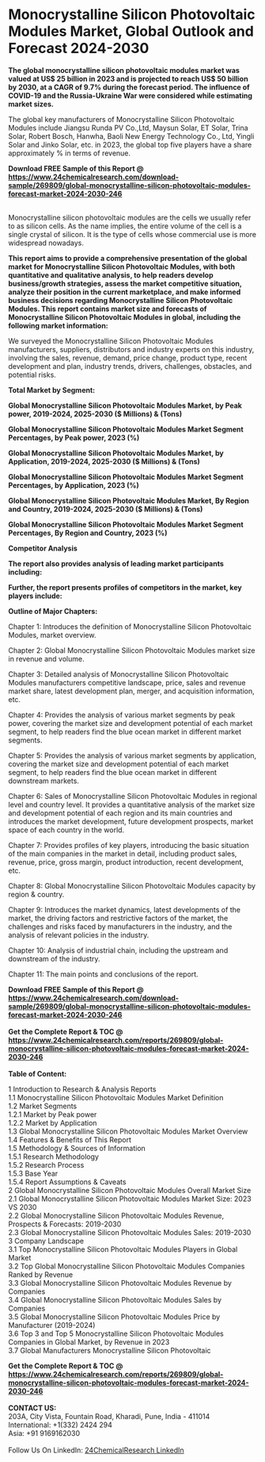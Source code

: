 <h1>Monocrystalline Silicon Photovoltaic Modules Market, Global Outlook and Forecast 2024-2030</h1><p><strong>The global monocrystalline silicon photovoltaic modules market was valued at US$ 25 billion in 2023 and is projected to reach US$ 50 billion by 2030, at a CAGR of 9.7% during the forecast period. The influence of COVID-19 and the Russia-Ukraine War were considered while estimating market sizes.</strong></p><p>
</p><p>The global key manufacturers of Monocrystalline Silicon Photovoltaic Modules include Jiangsu Runda PV Co.,Ltd, Maysun Solar, ET Solar, Trina Solar, Robert Bosch, Hanwha, Baoli New Energy Technology Co., Ltd, Yingli Solar and Jinko Solar, etc. in 2023, the global top five players have a share approximately % in terms of revenue.</p><div><b>Download FREE Sample of this Report @ 
            <a href="https://www.24chemicalresearch.com/download-sample/269809/global-monocrystalline-silicon-photovoltaic-modules-forecast-market-2024-2030-246">
            https://www.24chemicalresearch.com/download-sample/269809/global-monocrystalline-silicon-photovoltaic-modules-forecast-market-2024-2030-246</a></b></div><br><p>
Monocrystalline silicon photovoltaic modules are the cells we usually refer to as silicon cells. As the name implies, the entire volume of the cell is a single crystal of silicon. It is the type of cells whose commercial use is more widespread nowadays.</p><p>
</p><p><strong>This report aims to provide a comprehensive presentation of the global market for Monocrystalline Silicon Photovoltaic Modules, with both quantitative and qualitative analysis, to help readers develop business/growth strategies, assess the market competitive situation, analyze their position in the current marketplace, and make informed business decisions regarding Monocrystalline Silicon Photovoltaic Modules. This report contains market size and forecasts of Monocrystalline Silicon Photovoltaic Modules in global, including the following market information:</strong></p><p>
</p><p>
</p><p>We surveyed the Monocrystalline Silicon Photovoltaic Modules manufacturers, suppliers, distributors and industry experts on this industry, involving the sales, revenue, demand, price change, product type, recent development and plan, industry trends, drivers, challenges, obstacles, and potential risks.</p><p>
<strong>Total Market by Segment:</strong></p><p>
<strong>Global Monocrystalline Silicon Photovoltaic Modules Market, by Peak power, 2019-2024, 2025-2030 ($ Millions) &amp; (Tons)</strong></p><p>
<strong>Global Monocrystalline Silicon Photovoltaic Modules Market Segment Percentages, by Peak power, 2023 (%)</strong></p><p>
</p><p>
<strong>Global Monocrystalline Silicon Photovoltaic Modules Market, by Application, 2019-2024, 2025-2030 ($ Millions) &amp; (Tons)</strong></p><p>
<strong>Global Monocrystalline Silicon Photovoltaic Modules Market Segment Percentages, by Application, 2023 (%)</strong></p><p>
</p><p>
<strong>Global Monocrystalline Silicon Photovoltaic Modules Market, By Region and Country, 2019-2024, 2025-2030 ($ Millions) &amp; (Tons)</strong></p><p>
<strong>Global Monocrystalline Silicon Photovoltaic Modules Market Segment Percentages, By Region and Country, 2023 (%)</strong></p><p>
</p><p>
<strong>Competitor Analysis</strong></p><p>
<strong>The report also provides analysis of leading market participants including:</strong></p><p>
</p><p>
<strong>Further, the report presents profiles of competitors in the market, key players include:</strong></p><p>
</p><p>
</p><p><strong>Outline of Major Chapters:</strong></p><p>
Chapter 1: Introduces the definition of Monocrystalline Silicon Photovoltaic Modules, market overview.</p><p>
Chapter 2: Global Monocrystalline Silicon Photovoltaic Modules market size in revenue and volume.</p><p>
Chapter 3: Detailed analysis of Monocrystalline Silicon Photovoltaic Modules manufacturers competitive landscape, price, sales and revenue market share, latest development plan, merger, and acquisition information, etc.</p><p>
Chapter 4: Provides the analysis of various market segments by peak power, covering the market size and development potential of each market segment, to help readers find the blue ocean market in different market segments.</p><p>
Chapter 5: Provides the analysis of various market segments by application, covering the market size and development potential of each market segment, to help readers find the blue ocean market in different downstream markets.</p><p>
Chapter 6: Sales of Monocrystalline Silicon Photovoltaic Modules in regional level and country level. It provides a quantitative analysis of the market size and development potential of each region and its main countries and introduces the market development, future development prospects, market space of each country in the world.</p><p>
Chapter 7: Provides profiles of key players, introducing the basic situation of the main companies in the market in detail, including product sales, revenue, price, gross margin, product introduction, recent development, etc.</p><p>
Chapter 8: Global Monocrystalline Silicon Photovoltaic Modules capacity by region &amp; country.</p><p>
Chapter 9: Introduces the market dynamics, latest developments of the market, the driving factors and restrictive factors of the market, the challenges and risks faced by manufacturers in the industry, and the analysis of relevant policies in the industry.</p><p>
Chapter 10: Analysis of industrial chain, including the upstream and downstream of the industry.</p><p>
Chapter 11: The main points and conclusions of the report.</p><div><b>Download FREE Sample of this Report @ 
            <a href="https://www.24chemicalresearch.com/download-sample/269809/global-monocrystalline-silicon-photovoltaic-modules-forecast-market-2024-2030-246">
            https://www.24chemicalresearch.com/download-sample/269809/global-monocrystalline-silicon-photovoltaic-modules-forecast-market-2024-2030-246</a></b></div><br><div><b>Get the Complete Report & TOC @ 
            <a href="https://www.24chemicalresearch.com/reports/269809/global-monocrystalline-silicon-photovoltaic-modules-forecast-market-2024-2030-246">
            https://www.24chemicalresearch.com/reports/269809/global-monocrystalline-silicon-photovoltaic-modules-forecast-market-2024-2030-246</a></b></div><br>
            <b>Table of Content:</b><p>1 Introduction to Research & Analysis Reports<br />
    1.1 Monocrystalline Silicon Photovoltaic Modules Market Definition<br />
    1.2 Market Segments<br />
        1.2.1 Market by Peak power<br />
        1.2.2 Market by Application<br />
    1.3 Global Monocrystalline Silicon Photovoltaic Modules Market Overview<br />
    1.4 Features & Benefits of This Report<br />
    1.5 Methodology & Sources of Information<br />
        1.5.1 Research Methodology<br />
        1.5.2 Research Process<br />
        1.5.3 Base Year<br />
        1.5.4 Report Assumptions & Caveats<br />
2 Global Monocrystalline Silicon Photovoltaic Modules Overall Market Size<br />
    2.1 Global Monocrystalline Silicon Photovoltaic Modules Market Size: 2023 VS 2030<br />
    2.2 Global Monocrystalline Silicon Photovoltaic Modules Revenue, Prospects & Forecasts: 2019-2030<br />
    2.3 Global Monocrystalline Silicon Photovoltaic Modules Sales: 2019-2030<br />
3 Company Landscape<br />
    3.1 Top Monocrystalline Silicon Photovoltaic Modules Players in Global Market<br />
    3.2 Top Global Monocrystalline Silicon Photovoltaic Modules Companies Ranked by Revenue<br />
    3.3 Global Monocrystalline Silicon Photovoltaic Modules Revenue by Companies<br />
    3.4 Global Monocrystalline Silicon Photovoltaic Modules Sales by Companies<br />
    3.5 Global Monocrystalline Silicon Photovoltaic Modules Price by Manufacturer (2019-2024)<br />
    3.6 Top 3 and Top 5 Monocrystalline Silicon Photovoltaic Modules Companies in Global Market, by Revenue in 2023<br />
    3.7 Global Manufacturers Monocrystalline Silicon Photovoltaic</p><div><b>Get the Complete Report & TOC @ 
            <a href="https://www.24chemicalresearch.com/reports/269809/global-monocrystalline-silicon-photovoltaic-modules-forecast-market-2024-2030-246">
            https://www.24chemicalresearch.com/reports/269809/global-monocrystalline-silicon-photovoltaic-modules-forecast-market-2024-2030-246</a></b></div><br><b>CONTACT US:</b><br>
            203A, City Vista, Fountain Road, Kharadi, Pune, India - 411014<br>
            International: +1(332) 2424 294<br>
            Asia: +91 9169162030 <br><br>
            Follow Us On LinkedIn: <a href="https://www.linkedin.com/company/24chemicalresearch/">24ChemicalResearch LinkedIn</a>